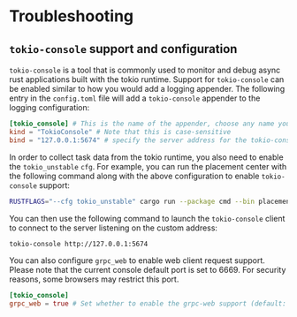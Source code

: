# Troubleshooting

## `tokio-console` support and configuration

`tokio-console` is a tool that is commonly used to monitor and debug async rust applications built with the tokio runtime. Support for `tokio-console` can be enabled similar to how you would add a logging appender. The following entry in the `config.toml` file will add a `tokio-console` appender to the logging configuration:

```toml
[tokio_console] # This is the name of the appender, choose any name you like
kind = "TokioConsole" # Note that this is case-sensitive
bind = "127.0.0.1:5674" # specify the server address for the tokio-console server(default: 127.0.0.1:6669)
```

In order to collect task data from the tokio runtime, you also need to enable the `tokio_unstable` `cfg`. For example, you can run the placement center with the following command along with the above configuration to enable `tokio-console` support:

```bash
RUSTFLAGS="--cfg tokio_unstable" cargo run --package cmd --bin placement-center
```

You can then use the following command to launch the `tokio-console` client to connect to the server listening on the custom address:

```bash
tokio-console http://127.0.0.1:5674
```

You can also configure `grpc_web` to enable web client request support. Please note that the current console default port is set to 6669. For security reasons, some browsers may restrict this port.

```toml
[tokio_console]
grpc_web = true # Set whether to enable the grpc-web support (default: false)
```